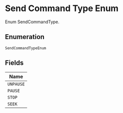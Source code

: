 
# Send Command Type Enum

Enum SendCommandType.

## Enumeration

`SendCommandTypeEnum`

## Fields

| Name |
|  --- |
| `UNPAUSE` |
| `PAUSE` |
| `STOP` |
| `SEEK` |


